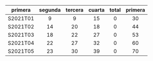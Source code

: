 |  primera  |  segunda  |  tercera  |  cuarta  |  total  |  primera  |
|:---------:|:---------:|:---------:|:--------:|:-------:|:---------:|
| S2021T01  |     9     |     9     |    15    |    0    |    30     |
| S2021T02  |    14     |    20     |    18    |    0    |    44     |
| S2021T03  |    18     |    22     |    27    |    0    |    53     |
| S2021T04  |    22     |    27     |    32    |    0    |    60     |
| S2021T05  |    23     |    30     |    39    |    0    |    70     |